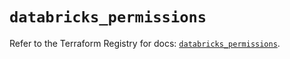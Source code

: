 # `databricks_permissions`

Refer to the Terraform Registry for docs: [`databricks_permissions`](https://registry.terraform.io/providers/databricks/databricks/1.73.0/docs/resources/permissions).

